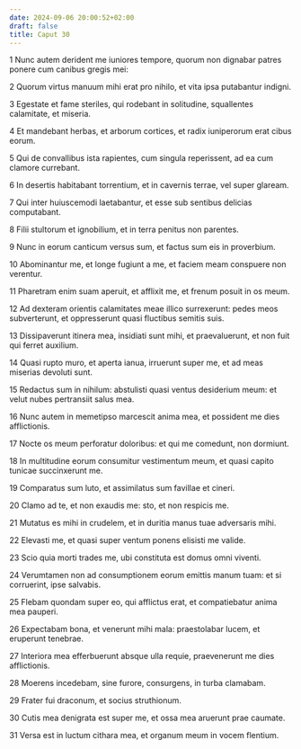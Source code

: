 ```yaml
---
date: 2024-09-06 20:00:52+02:00
draft: false
title: Caput 30
---
```





1 Nunc autem derident me iuniores tempore, quorum non dignabar patres ponere cum canibus gregis mei:

2 Quorum virtus manuum mihi erat pro nihilo, et vita ipsa putabantur indigni.

3 Egestate et fame steriles, qui rodebant in solitudine, squallentes calamitate, et miseria.

4 Et mandebant herbas, et arborum cortices, et radix iuniperorum erat cibus eorum.

5 Qui de convallibus ista rapientes, cum singula reperissent, ad ea cum clamore currebant.

6 In desertis habitabant torrentium, et in cavernis terrae, vel super glaream.

7 Qui inter huiuscemodi laetabantur, et esse sub sentibus delicias computabant.

8 Filii stultorum et ignobilium, et in terra penitus non parentes.

9 Nunc in eorum canticum versus sum, et factus sum eis in proverbium.

10 Abominantur me, et longe fugiunt a me, et faciem meam conspuere non verentur.

11 Pharetram enim suam aperuit, et afflixit me, et frenum posuit in os meum.

12 Ad dexteram orientis calamitates meae illico surrexerunt: pedes meos subverterunt, et oppresserunt quasi fluctibus semitis suis.

13 Dissipaverunt itinera mea, insidiati sunt mihi, et praevaluerunt, et non fuit qui ferret auxilium.

14 Quasi rupto muro, et aperta ianua, irruerunt super me, et ad meas miserias devoluti sunt.

15 Redactus sum in nihilum: abstulisti quasi ventus desiderium meum: et velut nubes pertransiit salus mea.

16 Nunc autem in memetipso marcescit anima mea, et possident me dies afflictionis.

17 Nocte os meum perforatur doloribus: et qui me comedunt, non dormiunt.

18 In multitudine eorum consumitur vestimentum meum, et quasi capito tunicae succinxerunt me.

19 Comparatus sum luto, et assimilatus sum favillae et cineri.

20 Clamo ad te, et non exaudis me: sto, et non respicis me.

21 Mutatus es mihi in crudelem, et in duritia manus tuae adversaris mihi.

22 Elevasti me, et quasi super ventum ponens elisisti me valide.

23 Scio quia morti trades me, ubi constituta est domus omni viventi.

24 Verumtamen non ad consumptionem eorum emittis manum tuam: et si corruerint, ipse salvabis.

25 Flebam quondam super eo, qui afflictus erat, et compatiebatur anima mea pauperi.

26 Expectabam bona, et venerunt mihi mala: praestolabar lucem, et eruperunt tenebrae.

27 Interiora mea efferbuerunt absque ulla requie, praevenerunt me dies afflictionis.

28 Moerens incedebam, sine furore, consurgens, in turba clamabam.

29 Frater fui draconum, et socius struthionum.

30 Cutis mea denigrata est super me, et ossa mea aruerunt prae caumate.

31 Versa est in luctum cithara mea, et organum meum in vocem flentium.

